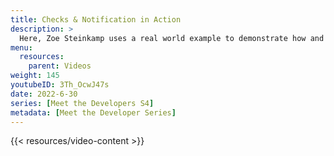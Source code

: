 ```yaml
---
title: Checks & Notification in Action
description: >
  Here, Zoe Steinkamp uses a real world example to demonstrate how and when to use the different types of checks and notifications available in InfluxDB. To learn about InfluxDB checks and notifications, see Zoe's video on [Intro to Checks and Notifications](https://youtu.be/-QdldB3RxMw).  
menu:
  resources:
    parent: Videos
weight: 145
youtubeID: 3Th_OcwJ47s
date: 2022-6-30
series: [Meet the Developers S4]
metadata: [Meet the Developer Series]
---
```


{{< resources/video-content >}}
